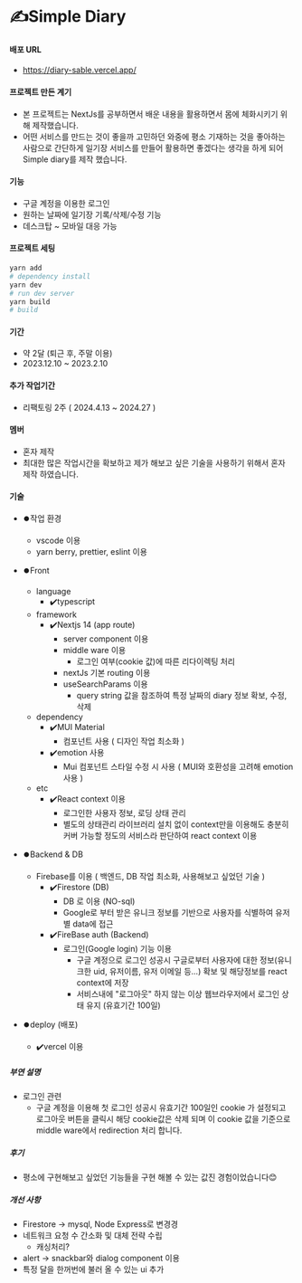 # ✍️Simple Diary

#### 배포 URL

- https://diary-sable.vercel.app/

#### 프로젝트 만든 계기

- 본 프로젝트는 NextJs를 공부하면서 배운 내용을 활용하면서 몸에 체화시키기 위해 제작했습니다.
- 어떤 서비스를 만드는 것이 좋을까 고민하던 와중에 평소 기재하는 것을 좋아하는 사람으로 간단하게 일기장 서비스를 만들어 활용하면 좋겠다는 생각을 하게 되어 Simple diary를 제작 했습니다.

#### 기능

- 구글 계정을 이용한 로그인
- 원하는 날짜에 일기장 기록/삭제/수정 기능
- 데스크탑 ~ 모바일 대응 가능

#### 프로젝트 세팅

```bash
yarn add
# dependency install
yarn dev
# run dev server
yarn build
# build
```

#### 기간
- 약 2달 (퇴근 후, 주말 이용)
- 2023.12.10 ~ 2023.2.10

#### 추가 작업기간
- 리팩토링 2주 ( 2024.4.13 ~ 2024.27 )


#### 멤버

- 혼자 제작
- 최대한 많은 작업시간을 확보하고 제가 해보고 싶은 기술을 사용하기 위해서 혼자 제작 하였습니다.

#### 기술

- ⏺️작업 환경
  - vscode 이용
  - yarn berry, prettier, eslint 이용
- ⏺️Front
  - language
    - ✔️typescript
  - framework
    - ✔️Nextjs 14 (app route)
      - server component 이용   
      - middle ware 이용
        - 로그인 여부(cookie 값)에 따른 리다이렉팅 처리
      - nextJs 기본 routing 이용
      - useSearchParams 이용
        - query string 값을 참조하여 특정 날짜의 diary 정보 확보, 수정, 삭제
  - dependency
    - ✔️MUI Material
      - 컴포넌트 사용 ( 디자인 작업 최소화 )
    - ✔️emotion 사용
      - Mui 컴포넌트 스타일 수정 시 사용 ( MUI와 호환성을 고려해 emotion 사용 )
  - etc
    - ✔️React context 이용
      - 로그인한 사용자 정보, 로딩 상태 관리
      - 별도의 상태관리 라이브러리 설치 없이 context만을 이용해도 충분히 커버 가능할 정도의 서비스라 판단하여 react context 이용
- ⏺️Backend & DB
  - Firebase를 이용 ( 백엔드, DB 작업 최소화, 사용해보고 싶었던 기술 )
    - ✔️Firestore (DB)
      - DB 로 이용 (NO-sql)
      - Google로 부터 받은 유니크 정보를 기반으로 사용자를 식별하여 유저별 data에 접근
    - ✔️FireBase auth (Backend)
      - 로그인(Google login) 기능 이용
        - 구글 계정으로 로그인 성공시 구글로부터 사용자에 대한 정보(유니크한 uid, 유저이름, 유저 이메일 등...) 확보 및 해당정보를 react context에 저장
        - 서비스내에 "로그아웃" 하지 않는 이상 웹브라우저에서 로그인 상태 유지 (유효기간 100일)
- ⏺️deploy (배포)

  - ✔️vercel 이용

##### 부연 설명

- 로그인 관련
  - 구글 계정을 이용해 첫 로그인 성공시 유효기간 100일인 cookie 가 설정되고 로그아웃 버튼을 클릭시 해당 cookie값은 삭제 되며 이 cookie 값을 기준으로 middle ware에서 redirection 처리 합니다.

##### 후기

- 평소에 구현해보고 싶었던 기능들을 구현 해볼 수 있는 값진 경험이었습니다😊

##### 개선 사항 
- Firestore -> mysql, Node Express로 변경경
- 네트워크 요청 수 간소화 및 대체 전략 수립
  - 캐싱처리?      
- alert -> snackbar와 dialog component 이용
- 특정 달을 한꺼번에 불러 올 수 있는 ui 추가 

